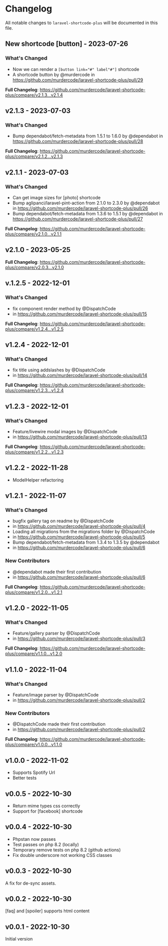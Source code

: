 # Changelog

All notable changes to `laravel-shortcode-plus` will be documented in this file.

## New shortcode [button] - 2023-07-26

### What's Changed

- Now we can render a `[button link="#" label"#"]` shortcode
- A shortcode button by @murdercode in https://github.com/murdercode/laravel-shortcode-plus/pull/29

**Full Changelog**: https://github.com/murdercode/laravel-shortcode-plus/compare/v2.1.3...v2.1.4

## v2.1.3 - 2023-07-03

### What's Changed

- Bump dependabot/fetch-metadata from 1.5.1 to 1.6.0 by @dependabot in https://github.com/murdercode/laravel-shortcode-plus/pull/28

**Full Changelog**: https://github.com/murdercode/laravel-shortcode-plus/compare/v2.1.2...v2.1.3

## v2.1.1 - 2023-07-03

### What's Changed

- Can get image sizes for [photo] shortcode
- Bump aglipanci/laravel-pint-action from 2.1.0 to 2.3.0 by @dependabot in https://github.com/murdercode/laravel-shortcode-plus/pull/26
- Bump dependabot/fetch-metadata from 1.3.6 to 1.5.1 by @dependabot in https://github.com/murdercode/laravel-shortcode-plus/pull/27

**Full Changelog**: https://github.com/murdercode/laravel-shortcode-plus/compare/v2.1.0...v2.1.1

## v2.1.0 - 2023-05-25

**Full Changelog**: https://github.com/murdercode/laravel-shortcode-plus/compare/v2.0.3...v2.1.0

## v.1.2.5 - 2022-12-01

### What's Changed

- fix component render method by @DispatchCode
- in https://github.com/murdercode/laravel-shortcode-plus/pull/15

**Full Changelog**: https://github.com/murdercode/laravel-shortcode-plus/compare/v1.2.4...v1.2.5

## v1.2.4 - 2022-12-01

### What's Changed

- fix title using addslashes by @DispatchCode
- in https://github.com/murdercode/laravel-shortcode-plus/pull/14

**Full Changelog**: https://github.com/murdercode/laravel-shortcode-plus/compare/v1.2.3...v1.2.4

## v1.2.3 - 2022-12-01

### What's Changed

- Feature/livewire modal images by @DispatchCode
- in https://github.com/murdercode/laravel-shortcode-plus/pull/13

**Full Changelog**: https://github.com/murdercode/laravel-shortcode-plus/compare/v1.2.2...v1.2.3

## v1.2.2 - 2022-11-28

- ModelHelper refactoring

## v1.2.1 - 2022-11-07

### What's Changed

- bugfix gallery tag on readme by @DispatchCode
- in https://github.com/murdercode/laravel-shortcode-plus/pull/4
- Loading all migrations from the migrations folder by @DispatchCode
- in https://github.com/murdercode/laravel-shortcode-plus/pull/5
- Bump dependabot/fetch-metadata from 1.3.4 to 1.3.5 by @dependabot
- in https://github.com/murdercode/laravel-shortcode-plus/pull/6

### New Contributors

- @dependabot made their first contribution
- in https://github.com/murdercode/laravel-shortcode-plus/pull/6

**Full Changelog**: https://github.com/murdercode/laravel-shortcode-plus/compare/v1.2.0...v1.2.1

## v1.2.0 - 2022-11-05

### What's Changed

- Feature/gallery parser by @DispatchCode
- in https://github.com/murdercode/laravel-shortcode-plus/pull/3

**Full Changelog**: https://github.com/murdercode/laravel-shortcode-plus/compare/v1.1.0...v1.2.0

## v1.1.0 - 2022-11-04

### What's Changed

- Feature/image parser by @DispatchCode
- in https://github.com/murdercode/laravel-shortcode-plus/pull/2

### New Contributors

- @DispatchCode made their first contribution
- in https://github.com/murdercode/laravel-shortcode-plus/pull/2

**Full Changelog**: https://github.com/murdercode/laravel-shortcode-plus/compare/v1.0.0...v1.1.0

## v1.0.0 - 2022-11-02

- Supports Spotify Url
- Better tests

## v0.0.5 - 2022-10-30

- Return mime types css correctly
- Support for [facebook] shortcode

## v0.0.4 - 2022-10-30

- Phpstan now passes
- Test passes on php 8.2 (locally)
- Temporary remove tests on php 8.2 (github actions)
- Fix double underscore not working CSS classes

## v0.0.3 - 2022-10-30

A fix for de-sync assets.

## v0.0.2 - 2022-10-30

[faq] and [spoiler] supports html content

## v0.0.1 - 2022-10-30

Initial version
